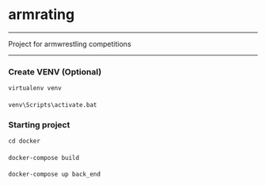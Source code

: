# armrating

---
Project for armwrestling competitions

---
### Create VENV (Optional)
    virtualenv venv
####
    venv\Scripts\activate.bat
### Starting project
    cd docker
####
    docker-compose build
####
    docker-compose up back_end
####
